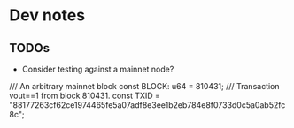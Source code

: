 # Dev notes

## TODOs

- Consider testing against a mainnet node?

/// An arbitrary mainnet block
const BLOCK: u64 = 810431;
/// Transaction vout==1 from block 810431.
const TXID = "88177263cf62ce1974465fe5a07adf8e3ee1b2eb784e8f0733d0c5a0ab52fc8c";

